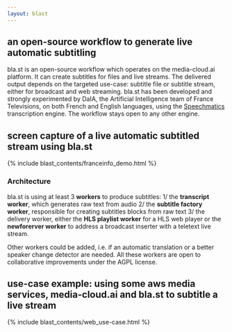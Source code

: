 ```yaml
---
layout: blast
---
```


## an open-source workflow to generate live automatic subtitling

bla.st is an open-source workflow which operates on the media-cloud.ai platform. It can create subtitles for files and live streams. The delivered output depends on the targeted use-case: subtitle file or subtitle stream, either for broadcast and web streaming.
bla.st has been developed and strongly experimented by DaIA, the Artificial Intelligence team of France Televisions, on both French and English languages, using the [Speechmatics](https://www.speechmatics.com/) transcription engine. The workflow stays open to any other engine.

## screen capture of a live automatic subtitled stream using bla.st

{% include blast_contents/franceinfo_demo.html %}

### Architecture

bla.st is using at least 3 <b>workers</b> to produce subtitles:
1/ the <b>transcript worker</b>, which generates raw text from audio
2/ the <b>subtitle factory worker</b>, responsible for creating subtitles blocks from raw text
3/ the delivery worker, either the <b>HLS playlist worker</b> for a HLS web player or the <b>newforerver worker</b> to address a broadcast inserter with a teletext live stream.

Other workers could be added, i.e. if an automatic translation or a better speaker change detector are needed.
All these workers are open to collaborative improvements under the AGPL license.

## use-case example: using some aws media services, media-cloud.ai and bla.st to subtitle a live stream

{% include blast_contents/web_use-case.html %}
